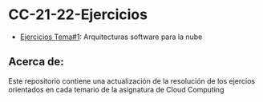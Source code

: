 # CC-21-22-Ejercicios

- [Ejercicios Tema#1](https://github.com/ccvaillant1992/CC-21-22-Ejercicios/tree/master/docs/Ejercicios-Tema1.md): Arquitecturas software para la nube

## Acerca de:
Este repositorio contiene una actualización de la resolución de los ejercios orientados en cada temario de la asignatura de Cloud Computing

